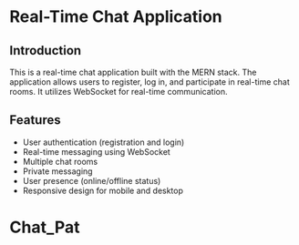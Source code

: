 # Real-Time Chat Application  
## Introduction  
This is a real-time chat application built with the MERN stack. The application allows users to register, log in, and participate in real-time chat rooms. It utilizes WebSocket for real-time communication.

## Features  
- User authentication (registration and login)  
- Real-time messaging using WebSocket  
- Multiple chat rooms  
- Private messaging  
- User presence (online/offline status)  
- Responsive design for mobile and desktop 
# Chat_Pat
